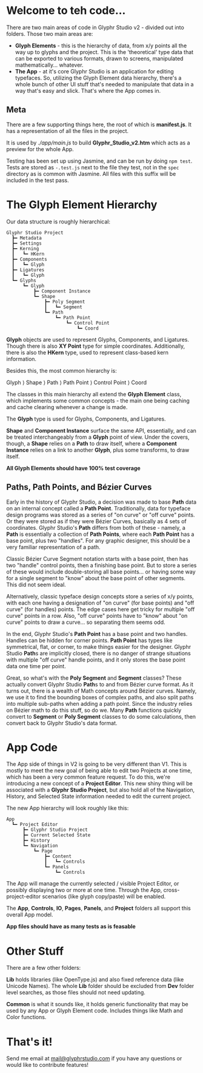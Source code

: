 # Welcome to teh code...

There are two main areas of code in Glyphr Studio v2 -
divided out into folders.  Those two main areas are:

 * **Glyph Elements** - this is the hierarchy of data, from
 x/y points all the way up to glyphs and the project.  This
 is the 'theoretical' type data that can be exported to various
 formats, drawn to screens, manipulated mathematically... whatever.
 * **The App** - at it's core Glyphr Studio is an application for
 editing typefaces.  So, utilizing the Glyph Element data hierarchy,
 there's a whole bunch of other UI stuff that's needed to manipulate
 that data in a way that's easy and slick.  That's where the App comes
 in.

## Meta
There are a few supporting things here, the root of which is **manifest.js**.
It has a representation of all the files in the project.

It is used by *./app/main.js* to build **Glyphr_Studio_v2.htm** which acts
as a preview for the whole App.

Testing has been set up using Jasmine, and can be run by doing `npm test`.
Tests are stored as `-.test.js` next to the file they test, not in the
`spec` directory as is common with Jasmine.  All files with this suffix
will be included in the test pass.


# The Glyph Element Hierarchy

 Our data structure is roughly hierarchical:

    Glyphr Studio Project
      ┣━ Metadata
      ┣━ Settings
      ┣━ Kerning
      ┃   ┗━ HKern
      ┣━ Components
      ┃   ┗━ Glyph
      ┣━ Ligatures
      ┃   ┗━ Glyph
      ┗━ Glyphs
          ┗━ Glyph
              ┣━ Component Instance
              ┗━ Shape
                  ┣━ Poly Segment
                  ┃   ┗━ Segment
                  ┗━ Path
                      ┗━ Path Point
                          ┗━ Control Point
                              ┗━ Coord

**Glyph** objects are used to represent Glyphs, Components, and Ligatures.
Though there is also **XY Point** type for simple coordinates.  Additionally,
there is also the **HKern** type, used to represent class-based kern information.


Besides this, the most common hierarchy is:

  Glyph ⟩ Shape ⟩ Path ⟩ Path Point ⟩ Control Point ⟩ Coord

The classes in this main hierarchy all extend the **Glyph Element** class,
which implements some common concepts - the main one being caching
and cache clearing whenever a change is made.

The **Glyph** type is used for Glyphs, Components, and Ligatures.

**Shape** and **Component Instance** surface the same API, essentially,
and can be treated interchangeably from a **Glyph** point of view.
Under the covers, though, a **Shape** relies on a **Path** to draw
itself, where a **Component Instance** relies on a link to another
**Glyph**, plus some transforms, to draw itself.

**All Glyph Elements should have 100% test coverage**

## Paths, Path Points, and Bézier Curves
Early in the history of Glyphr Studio, a decision was made to base **Path**
data on an internal concept called a **Path Point**.  Traditionally, data for
typeface design programs was stored as a series of "on curve" or "off curve"
points.  Or they were stored as if they were Bézier Curves, basically as
4 sets of coordinates.  Glyphr Studio's **Path** differs from both of
these - namely, a **Path** is essentially a collection of **Path Points**,
where each **Path Point** has a base point, plus two "handles". For any
graphic designer, this should be a very familiar representation of a path.

Classic Bézier Curve Segment notation starts with a base point, then has two "handle"
control points, then a finishing base point.  But to store a series of these
would include double-storing all base points... or having some way for a
single segment to "know" about the base point of other segments.  This
did not seem ideal.

Alternatively, classic typeface design concepts store a series of x/y points,
with each one having a designation of "on curve" (for base points) and
"off curve" (for handles) points.  The edge cases here get tricky for
multiple "off curve" points in a row.  Also, "off curve" points have to "know"
about "on curve" points to draw a curve... so separating them seems odd.

In the end, Glyphr Studio's **Path Point** has a base point and two handles.
Handles can be hidden for corner points.  **Path Point** has types like
symmetrical, flat, or corner, to make things easier for the designer.
Glyphr Studio **Path**s are implicitly closed, there is no danger of strange
situations with multiple "off curve" handle points, and it only stores
the base point data one time per point.

Great, so what's with the **Poly Segment** and **Segment** classes?  These
actually convert Glyphr Studio **Path**s to and from Bézier curve format.
As it turns out, there is a wealth of Math concepts around Bézier curves.
Namely, we use it to find the bounding boxes of complex paths, and also
split paths into multiple sub-paths when adding a path point.  Since the
industry relies on Bézier math to do this stuff, so do we.  Many **Path**
functions quickly convert to **Segment** or **Poly Segment** classes to do
some calculations, then convert back to Glyphr Studio's data format.


# App Code
The App side of things in V2 is going to be very different than V1. This is
mostly to meet the new goal of being able to edit two Projects at one time,
which has been a very common feature request.  To do this, we're introducing
a new concept of a **Project Editor**. This new shiny thing will be associated
with a **Glyphr Studio Project**, but also hold all of the Navigation, History,
and Selected State information needed to edit the current project.

The new App hierarchy will look roughly like this:

    App
      ┗━ Project Editor
          ┣━ Glyphr Studio Project
          ┣━ Current Selected State
          ┣━ History
          ┗━ Navigation
              ┗━ Page
                  ┣━ Content
                  ┃   ┗━ Controls
                  ┗━ Panels
                      ┗━ Controls

The App will manage the currently selected / visible Project Editor,
or possibly displaying two or more at one time. Through the App,
cross-project-editor scenarios (like glyph copy/paste) will be enabled.

The **App**, **Controls**, **IO**, **Pages**, **Panels**, and **Project**
folders all support this overall App model.

**App files should have as many tests as is feasable**

# Other Stuff
There are a few other folders:

**Lib** holds libraries (like OpenType.js)
and also fixed reference data (like Unicode Names). The whole **Lib** folder
should be excluded from **Dev** folder level searches, as those files
should not need updating.

**Common** is what it sounds like, it holds generic functionality that
may be used by any App or Glyph Element code.  Includes things like
Math and Color functions.

# That's it!
Send me email at mail@glyphrstudio.com if you have any questions or would
like to contribute features!